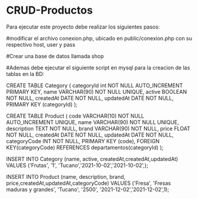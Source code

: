 # CRUD-Productos
Para ejecutar este proyecto debe realizar los siguientes pasos:

#modificar el archivo conexion.php, ubicado en public/conexion.php con su respectivo host, user y pass

#Crear una base de datos llamada shop

#Ademas debe ejecutar el siguiente script en mysql para la creacion de las tablas en la BD:

CREATE TABLE Category (
    categoryId int NOT NULL AUTO_INCREMENT PRIMARY KEY,
    name VARCHAR(90) NOT NULL UNIQUE,
    active BOOLEAN NOT NULL,
    createdAt DATE NOT NULL,
	updatedAt  DATE NOT NULL,
	PRIMARY KEY (categoryId)
);

CREATE TABLE Product (
    code VARCHAR(10) NOT NULL AUTO_INCREMENT UNIQUE,
    name VARCHAR(90) NOT NULL UNIQUE,
	description TEXT NOT NULL,
    brand VARCHAR(90) NOT NULL,
	price FLOAT NOT NULL,
    createdAt DATE NOT NULL,
	updatedAt  DATE NOT NULL,
	categoryCode INT NOT NULL,
	PRIMARY KEY (code),
	FOREIGN KEY(categoryCode) REFERENCES departamentos(categoryId)
);

INSERT INTO Category (name, active, createdAt,createdAt,updatedAt) VALUES 
 ('Frutas', '1', 'Tucano','2021-10-02','2021-10-02',);  

INSERT INTO Product (name, description, brand, price,createdAt,updatedAt,categoryCode) VALUES 
 ('Fresa', 'Fresas maduras y grandes', 'Tucano', '2500', '2021-12-02','2021-12-02',1);  
